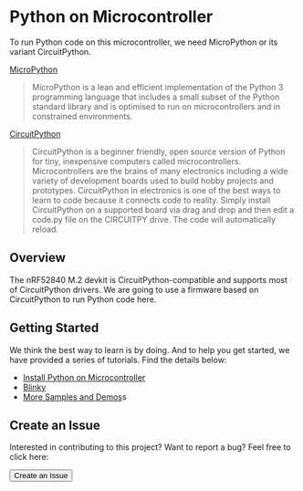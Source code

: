 # Python on Microcontroller

To run Python code on this microcontroller, we need MicroPython or its variant CircuitPython.

[MicroPython](http://micropython.org/)

>MicroPython is a lean and efficient implementation of the Python 3 programming language that includes a small subset of the Python standard library and is optimised to run on microcontrollers and in constrained environments.

[CircuitPython](https://circuitpython.readthedocs.io/)

>CircuitPython is a beginner friendly, open source version of Python for tiny, inexpensive computers called microcontrollers. Microcontrollers are the brains of many electronics including a wide variety of development boards used to build hobby projects and prototypes. CircuitPython in electronics is one of the best ways to learn to code because it connects code to reality. Simply install CircuitPython on a supported board via drag and drop and then edit a code.py file on the CIRCUITPY drive. The code will automatically reload.

## Overview
The nRF52840 M.2 devkit is CircuitPython-compatible and supports most of CircuitPython drivers.
We are going to use a firmware based on CircuitPython to run Python code here.

## Getting Started
We think the best way to learn is by doing. And to help you get started, we have provided a series of tutorials. Find the details below:

* [Install Python on Microcontroller](install.md)
* [Blinky](examples/blinky.md)
* [More Samples and Demos](examples/index.md)s

## Create an Issue

Interested in contributing to this project? Want to report a bug? Feel free to click here:

<a href="https://github.com/makerdiary/nrf52840-m2-devkit/issues/new"><button data-md-color-primary="red-bud"><i class="fa fa-github"></i> Create an Issue</button></a>
